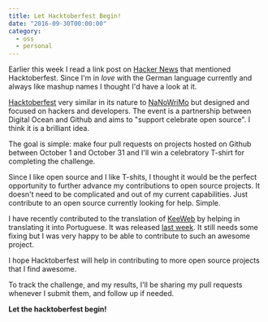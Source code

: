 ```yaml
---
title: Let Hacktoberfest Begin!
date: "2016-09-30T00:00:00"
category:
  - oss
  - personal
---
```


Earlier this week I read a link post on [Hacker News](https://news.ycombinator.com/news) that mentioned Hacktoberfest. Since I'm in _love_ with the German language currently and always like mashup names I thought I'd have a look at it.

[Hacktoberfest](https://hacktoberfest.digitalocean.com/) very similar in its nature to [NaNoWriMo](http://nanowrimo.org/) but designed and focused on hackers and developers. The event is a partnership between Digital Ocean and Github and aims to "support celebrate open source". I think it is a brilliant idea.

The goal is simple: make four pull requests on projects hosted on Github between October 1 and October 31 and I'll win a celebratory T-shirt for completing the challenge.

Since I like open source and I like T-shits, I thought it would be the perfect opportunity to further advance my contributions to open source projects. It doesn't need to be complicated and out of my current capabilities. Just contribute to an open source currently looking for help. Simple.

I have recently contributed to the translation of [KeeWeb](https://keeweb.info/) by helping in translating it into Portuguese. It was released [last week](https://github.com/keeweb/keeweb/releases/tag/v1.3.3). It still needs some fixing but I was very happy to be able to contribute to such an awesome project.

I hope Hacktoberfest will help in contributing to more open source projects that I find awesome.

To track the challenge, and my results, I'll be sharing my pull requests whenever I submit them, and follow up if needed.

**Let the hacktoberfest begin!**
